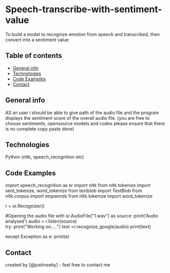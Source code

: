 # Speech-transcribe-with-sentiment-value
To build a model to recognize emotion from speech and transcribed, then convert into a sentiment value


## Table of contents
* [General info](#general-info)
* [Technologies](#Technologies)
* [Code Examples](#codeexamples)
* [Contact](#contact)

## General info
AS an user i should be able to give path of the audio file and the program displays the sentiment score of the overall audio file.
(you are free to choose sentiments, opensource models and codes please ensure that there is no complete copy paste done)

## Technologies
Python (nltk, speech_recognition etc)

## Code Examples
  
import speech_recognition as sr
import nltk
from nltk.tokenize import sent_tokenize, word_tokenize
from textblob import TextBlob
from nltk.corpus import stopwords
from nltk.tokenize import word_tokenize

r = sr.Recognizer()


#Opening the audio file
with sr.AudioFile("1.wav") as source:
    print('Audio analysed')
    audio = r.listen(source)   
try:
    print("Working on.....")
    text =r.recognize_google(audio)
    print(text)


except Exception as e:
    print(e)
  
## Contact
created by [@justinseby] - feel free to contact me
